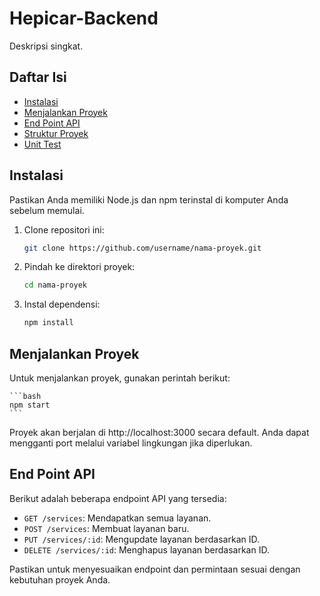# Hepicar-Backend

Deskripsi singkat.

## Daftar Isi

- [Instalasi](#instalasi)
- [Menjalankan Proyek](#menjalankan-proyek)
- [End Point API](#end-point-api)
- [Struktur Proyek](#struktur-proyek)
- [Unit Test](#unit-test)

## Instalasi

Pastikan Anda memiliki Node.js dan npm terinstal di komputer Anda sebelum memulai.

1. Clone repositori ini:
    
    ```bash
    git clone https://github.com/username/nama-proyek.git
    ```
2. Pindah ke direktori proyek:
    ```bash
    cd nama-proyek
    ```
3. Instal dependensi:
    ```bash
    npm install
    ```
## Menjalankan Proyek
Untuk menjalankan proyek, gunakan perintah berikut:

    ```bash
    npm start
    ```

Proyek akan berjalan di http://localhost:3000 secara default. Anda dapat mengganti port melalui variabel lingkungan jika diperlukan.

## End Point API

Berikut adalah beberapa endpoint API yang tersedia:

- `GET /services`: Mendapatkan semua layanan.
- `POST /services`: Membuat layanan baru.
- `PUT /services/:id`: Mengupdate layanan berdasarkan ID.
- `DELETE /services/:id`: Menghapus layanan berdasarkan ID.

Pastikan untuk menyesuaikan endpoint dan permintaan sesuai dengan kebutuhan proyek Anda.
